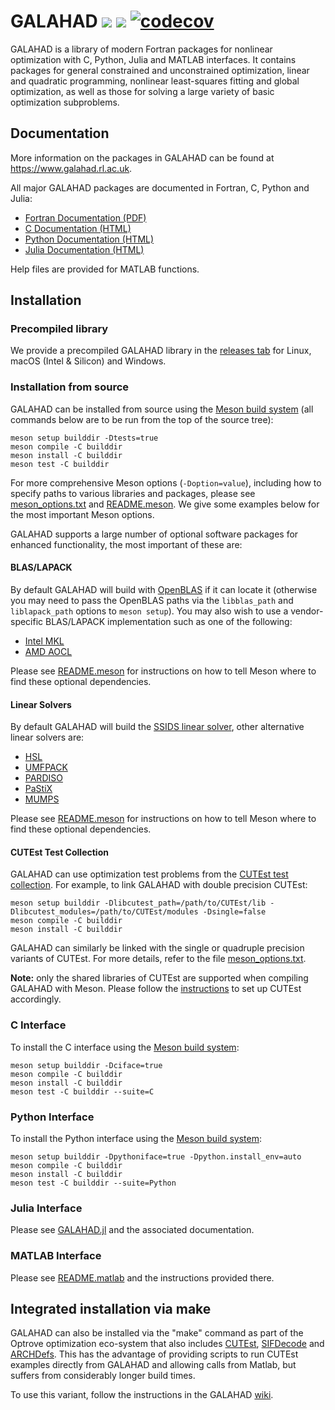 # GALAHAD [![][license-shield]][license] [![][joss-shield]][joss] [![codecov][codecov-img]][codecov-url]
GALAHAD is a library of modern Fortran packages for nonlinear optimization with C, Python, Julia and MATLAB interfaces. It contains packages for general constrained and unconstrained optimization, linear and quadratic programming, nonlinear least-squares fitting and global optimization, as well as those for solving a large variety of basic optimization subproblems.

## Documentation
More information on the packages in GALAHAD can be found at https://www.galahad.rl.ac.uk.

All major GALAHAD packages are documented in Fortran, C, Python and Julia:

* [Fortran Documentation (PDF)](https://ralna.github.io/galahad_docs/pdf/Fortran)
* [C Documentation (HTML)](https://ralna.github.io/galahad_docs/html/C)
* [Python Documentation (HTML)](https://ralna.github.io/galahad_docs/html/Python)
* [Julia Documentation (HTML)](https://ralna.github.io/galahad_docs/html/Julia)

Help files are provided for MATLAB functions.

## Installation

### Precompiled library
We provide a precompiled GALAHAD library in the [releases tab](https://github.com/ralna/galahad/releases/latest/) for Linux, macOS (Intel & Silicon) and Windows. 

### Installation from source 
GALAHAD can be installed from source using the [Meson build system](https://mesonbuild.com) (all commands below are to be run from the top of the source tree):

```
meson setup builddir -Dtests=true
meson compile -C builddir
meson install -C builddir
meson test -C builddir
```

For more comprehensive Meson options (`-Doption=value`), including how to specify paths to various libraries and packages, please see [meson_options.txt](https://github.com/ralna/GALAHAD/blob/master/meson_options.txt) and [README.meson](https://github.com/ralna/GALAHAD/blob/master/README.meson). We give some examples below for the most important Meson options.

GALAHAD supports a large number of optional software packages for enhanced functionality, the most important of these are:

#### BLAS/LAPACK
By default GALAHAD will build with [OpenBLAS](https://github.com/OpenMathLib/OpenBLAS) if it can locate it (otherwise you may need to pass the OpenBLAS paths via the `libblas_path` and `liblapack_path` options to `meson setup`). You may also wish to use a vendor-specific BLAS/LAPACK implementation such as one of the following:

* [Intel MKL](https://www.intel.com/content/www/us/en/developer/tools/oneapi/onemkl.html)
* [AMD AOCL](https://www.amd.com/en/developer/aocl/dense.html)

Please see [README.meson](https://github.com/ralna/GALAHAD/blob/master/README.meson) for instructions on how to tell Meson where to find these optional dependencies.

#### Linear Solvers
By default GALAHAD will build the [SSIDS linear solver](https://github.com/ralna/spral), other alternative linear solvers are:

* [HSL](http://www.hsl.rl.ac.uk/download/hslarchive-galahad/latest)
* [UMFPACK](https://people.engr.tamu.edu/davis/suitesparse.html)
* [PARDISO](https://panua.ch/pardiso/)
* [PaStiX](https://solverstack.gitlabpages.inria.fr/pastix/)
* [MUMPS](https://mumps-solver.org/index.php)

Please see [README.meson](https://github.com/ralna/GALAHAD/blob/master/README.meson) for instructions on how to tell Meson where to find these optional dependencies.

#### CUTEst Test Collection
GALAHAD can use optimization test problems from the [CUTEst test collection](https://github.com/ralna/CUTEst/blob/master/doc/README). For example, to link GALAHAD with double precision CUTEst:

```
meson setup builddir -Dlibcutest_path=/path/to/CUTEst/lib -Dlibcutest_modules=/path/to/CUTEst/modules -Dsingle=false
meson compile -C builddir
meson install -C builddir
```

GALAHAD can similarly be linked with the single or quadruple precision variants of CUTEst.
For more details, refer to the file [meson_options.txt](https://github.com/ralna/GALAHAD/blob/master/meson_options.txt).

**Note:** only the shared libraries of CUTEst are supported when compiling GALAHAD with Meson.
Please follow the [instructions](https://github.com/ralna/CUTEst?tab=readme-ov-file#new-approach-with-shared-libraries-and-trampolines) to set up CUTEst accordingly.

### C Interface
To install the C interface using the [Meson build system](https://mesonbuild.com):
```
meson setup builddir -Dciface=true
meson compile -C builddir
meson install -C builddir
meson test -C builddir --suite=C
```

### Python Interface
To install the Python interface using the [Meson build system](https://mesonbuild.com):
```
meson setup builddir -Dpythoniface=true -Dpython.install_env=auto
meson compile -C builddir
meson install -C builddir
meson test -C builddir --suite=Python
```

### Julia Interface
Please see [GALAHAD.jl](https://github.com/ralna/GALAHAD/tree/master/GALAHAD.jl) and the associated documentation.

### MATLAB Interface
Please see [README.matlab](https://github.com/ralna/GALAHAD/blob/master/doc/README.matlab) and the instructions provided there.

## Integrated installation via make

GALAHAD can also be installed via the "make" command as part of the Optrove 
optimization eco-system that also includes 
[CUTEst](https://github.com/ralna/CUTEst), 
[SIFDecode](https://github.com/ralna/SIFDecode) and
[ARCHDefs](https://github.com/ralna/ARCHDefs). 
This has the advantage of providing scripts to run CUTEst examples
directly from GALAHAD and allowing calls from Matlab, but suffers from 
considerably longer build times.

To use this variant, follow the instructions in the GALAHAD
[wiki](https://github.com/ralna/GALAHAD/wiki).

[license-shield]: https://img.shields.io/badge/License-BSD_3--Clause-blue.svg 
[license]: https://opensource.org/licenses/BSD-3-Clause
[joss-shield]: https://joss.theoj.org/papers/10.21105/joss.04882/status.svg
[joss]: https://doi.org/10.21105/joss.04882
[codecov-img]: https://codecov.io/gh/ralna/GALAHAD/branch/master/graph/badge.svg
[codecov-url]: https://app.codecov.io/gh/ralna/GALAHAD
